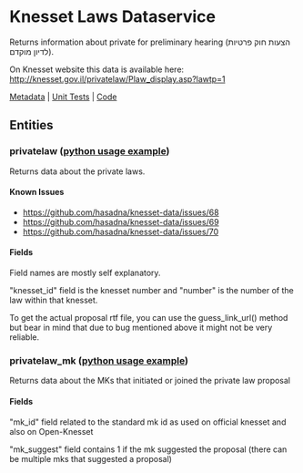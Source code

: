 # Knesset Laws Dataservice

Returns information about private for preliminary hearing (הצעות חוק פרטיות לדיון מוקדם).

On Knesset website this data is available here: http://knesset.gov.il/privatelaw/Plaw_display.asp?lawtp=1

[Metadata](http://online.knesset.gov.il/WsinternetSps/KnessetDataService/LawsData.svc/$metadata) 
| [Unit Tests](https://github.com/hasadna/knesset-data/tree/master/python/knesset_data/dataservice/tests/laws) 
| [Code](https://github.com/hasadna/knesset-data/blob/master/python/knesset_data/dataservice/laws.py)

## Entities

### privatelaw ([python usage example](https://github.com/hasadna/knesset-data/blob/master/python/knesset_data/dataservice/tests/laws/test_laws.py))

Returns data about the private laws.

#### Known Issues

* https://github.com/hasadna/knesset-data/issues/68
* https://github.com/hasadna/knesset-data/issues/69
* https://github.com/hasadna/knesset-data/issues/70

#### Fields

Field names are mostly self explanatory.

"knesset_id" field is the knesset number and "number" is the number of the law within that knesset.

To get the actual proposal rtf file, you can use the guess_link_url() method but bear in mind that due to bug mentioned above it might not be very reliable.

### privatelaw_mk ([python usage example](https://github.com/hasadna/knesset-data/blob/master/python/knesset_data/dataservice/tests/laws/test_laws.py))

Returns data about the MKs that initiated or joined the private law proposal

#### Fields

"mk_id" field related to the standard mk id as used on official knesset and also on Open-Knesset

"mk_suggest" field contains 1 if the mk suggested the proposal (there can be multiple mks that suggested a proposal)
